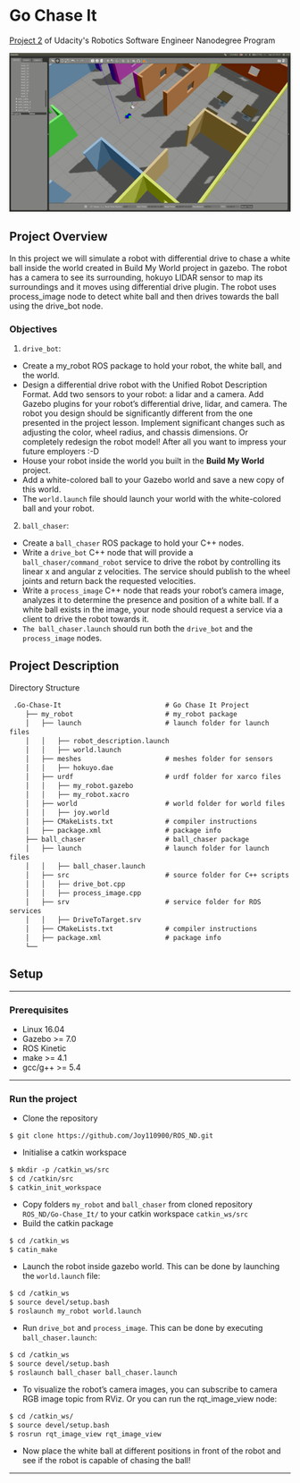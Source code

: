 # Go Chase It
[Project 2](https://classroom.udacity.com/nanodegrees/nd209/parts/1f349ee0-9c40-4964-a6a8-4e0818a15fde/modules/d0fbb2f2-55d1-4217-8116-a52ac989c07f/lessons/21c5607d-1627-46da-a4b7-081e8366de5a/project) of Udacity's Robotics Software Engineer Nanodegree Program

![Demo](Go-Chase-It.gif)

## Project Overview
In this project we will simulate a robot with differential drive to chase a white ball inside the world created in Build My World project in gazebo. 
The robot has a camera to see its surrounding, hokuyo LIDAR sensor to map its surroundings and it moves using differential drive plugin.
The robot uses process_image node to detect white ball and then drives towards the ball using the drive_bot node.

### Objectives
1. `drive_bot`:
- Create a my_robot ROS package to hold your robot, the white ball, and the world.
- Design a differential drive robot with the Unified Robot Description Format. Add two sensors to your robot: a lidar and a camera. Add Gazebo plugins for your robot’s differential drive, lidar, and camera. The robot you design should be significantly different from the one presented in the project lesson. Implement significant changes such as adjusting the color, wheel radius, and chassis dimensions. Or completely redesign the robot model! After all you want to impress your future employers :-D
- House your robot inside the world you built in the **Build My World** project.
- Add a white-colored ball to your Gazebo world and save a new copy of this world.
- The `world.launch` file should launch your world with the white-colored ball and your robot.

2. `ball_chaser`:
- Create a `ball_chaser` ROS package to hold your C++ nodes.
- Write a `drive_bot` C++ node that will provide a `ball_chaser/command_robot` service to drive the robot by controlling its linear x and angular z velocities. The service should publish to the wheel joints and return back the requested velocities.
- Write a `process_image` C++ node that reads your robot’s camera image, analyzes it to determine the presence and position of a white ball. If a white ball exists in the image, your node should request a service via a client to drive the robot towards it.
- `The ball_chaser.launch` should run both the `drive_bot` and the `process_image` nodes.

## Project Description
Directory Structure
```
 .Go-Chase-It                          # Go Chase It Project
    ├── my_robot                       # my_robot package                   
    │   ├── launch                     # launch folder for launch files   
    │   │   ├── robot_description.launch
    │   │   ├── world.launch
    │   ├── meshes                     # meshes folder for sensors
    │   │   ├── hokuyo.dae
    │   ├── urdf                       # urdf folder for xarco files
    │   │   ├── my_robot.gazebo
    │   │   ├── my_robot.xacro
    │   ├── world                      # world folder for world files
    │   │   ├── joy.world
    │   ├── CMakeLists.txt             # compiler instructions
    │   ├── package.xml                # package info
    ├── ball_chaser                    # ball_chaser package                   
    │   ├── launch                     # launch folder for launch files   
    │   │   ├── ball_chaser.launch
    │   ├── src                        # source folder for C++ scripts
    │   │   ├── drive_bot.cpp
    │   │   ├── process_image.cpp
    │   ├── srv                        # service folder for ROS services
    │   │   ├── DriveToTarget.srv
    │   ├── CMakeLists.txt             # compiler instructions
    │   ├── package.xml                # package info                  
    └──
```
## Setup 
---
### Prerequisites
- Linux 16.04
- Gazebo >= 7.0
- ROS Kinetic
- make >= 4.1
- gcc/g++ >= 5.4
---
### Run the project
- Clone the repository
```
$ git clone https://github.com/Joy110900/ROS_ND.git
```
- Initialise a catkin workspace
```
$ mkdir -p /catkin_ws/src
$ cd /catkin/src
$ catkin_init_workspace
```
- Copy folders `my_robot` and `ball_chaser` from cloned repository `ROS_ND/Go-Chase_It/` to your catkin workspace `catkin_ws/src`
- Build the catkin package
```
$ cd /catkin_ws
$ catin_make
```
- Launch the robot inside gazebo world. This can be done by launching the `world.launch` file:
```
$ cd /catkin_ws
$ source devel/setup.bash
$ roslaunch my_robot world.launch
```
- Run `drive_bot` and `process_image`. This can be done by executing `ball_chaser.launch`:
```
$ cd /catkin_ws
$ source devel/setup.bash
$ roslaunch ball_chaser ball_chaser.launch
``` 
- To visualize the robot’s camera images, you can subscribe to camera RGB image topic from RViz. Or you can run the rqt_image_view node:
```
$ cd /catkin_ws/
$ source devel/setup.bash
$ rosrun rqt_image_view rqt_image_view  
```
- Now place the white ball at different positions in front of the robot and see if the robot is capable of chasing the ball!
---